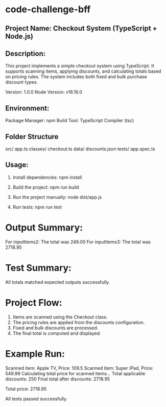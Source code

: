 # code-challenge-bff

## Project Name: Checkout System (TypeScript + Node.js)

## Description:
This project implements a simple checkout system using TypeScript. It supports scanning items, applying discounts, and calculating totals based on pricing rules. The system includes both fixed and bulk purchase discount types.

Version: 1.0.0
Node Version: v16.16.0

## Environment:
Package Manager: npm
Build Tool: TypeScript Compiler (tsc)

## Folder Structure
src/
  app.ts
  classes/
    checkout.ts
  data/
    discounts.json
  tests/
    app.spec.ts

## Usage:
1. Install dependencies:
   npm install

2. Build the project:
   npm run build

3. Run the project manually:
   node dist/app.js

4. Run tests:
   npm run test

# Output Summary:
For inputItems2: The total was 249.00
For inputItems3: The total was 2718.95

# Test Summary:
All totals matched expected outputs successfully.

# Project Flow:
1. Items are scanned using the Checkout class.
2. The pricing rules are applied from the discounts configuration.
3. Fixed and bulk discounts are processed.
4. The final total is computed and displayed.

# Example Run:
Scanned item: Apple TV, Price: 109.5
Scanned item: Super iPad, Price: 549.99
Calculating total price for scanned items...
Total applicable discounts: 250
Final total after discounts: 2718.95

Total price: 2718.95

All tests passed successfully.
